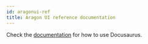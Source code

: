 ```yaml
---
id: aragonui-ref
title: Aragon UI reference documentation
---
```


Check the [documentation](https://docusaurus.io) for how to use Docusaurus.